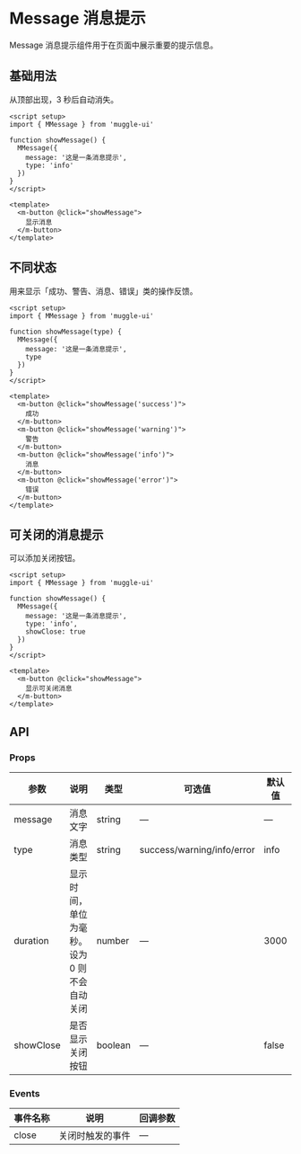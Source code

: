 # Message 消息提示

Message 消息提示组件用于在页面中展示重要的提示信息。

## 基础用法

从顶部出现，3 秒后自动消失。

```vue
<script setup>
import { MMessage } from 'muggle-ui'

function showMessage() {
  MMessage({
    message: '这是一条消息提示',
    type: 'info'
  })
}
</script>

<template>
  <m-button @click="showMessage">
    显示消息
  </m-button>
</template>
```

## 不同状态

用来显示「成功、警告、消息、错误」类的操作反馈。

```vue
<script setup>
import { MMessage } from 'muggle-ui'

function showMessage(type) {
  MMessage({
    message: '这是一条消息提示',
    type
  })
}
</script>

<template>
  <m-button @click="showMessage('success')">
    成功
  </m-button>
  <m-button @click="showMessage('warning')">
    警告
  </m-button>
  <m-button @click="showMessage('info')">
    消息
  </m-button>
  <m-button @click="showMessage('error')">
    错误
  </m-button>
</template>
```

## 可关闭的消息提示

可以添加关闭按钮。

```vue
<script setup>
import { MMessage } from 'muggle-ui'

function showMessage() {
  MMessage({
    message: '这是一条消息提示',
    type: 'info',
    showClose: true
  })
}
</script>

<template>
  <m-button @click="showMessage">
    显示可关闭消息
  </m-button>
</template>
```

## API

### Props

| 参数 | 说明 | 类型 | 可选值 | 默认值 |
|------|------|------|------|------|
| message | 消息文字 | string | — | — |
| type | 消息类型 | string | success/warning/info/error | info |
| duration | 显示时间，单位为毫秒。设为 0 则不会自动关闭 | number | — | 3000 |
| showClose | 是否显示关闭按钮 | boolean | — | false |

### Events

| 事件名称 | 说明 | 回调参数 |
|---------|------|---------|
| close | 关闭时触发的事件 | — | 